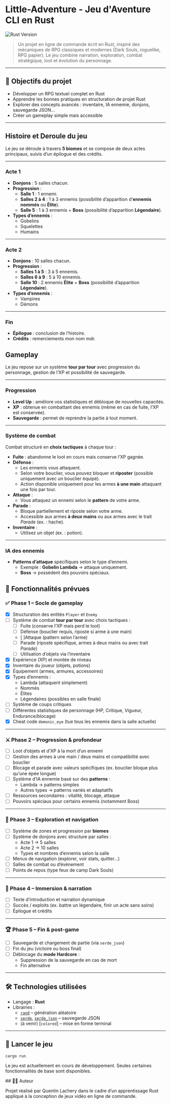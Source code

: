 # Little-Adventure - Jeu d'Aventure CLI en Rust

![Rust Version](https://img.shields.io/badge/Rust-1.88-orange?logo=rust&logoColor=white&style=for-the-badge)

> Un projet en ligne de commande écrit en Rust, inspiré des mécaniques de RPG classiques et modernes (Dark Souls, roguelike, RPG papier). Le jeu combine narration, exploration, combat stratégique, loot et évolution du personnage.

---

## 🎯 Objectifs du projet

- Développer un RPG textuel complet en Rust
- Apprendre les bonnes pratiques en structuration de projet Rust
- Explorer des concepts avancés : inventaire, IA ennemie, donjons, sauvegarde JSON...
- Créer un gameplay simple mais accessible

---

## Histoire et Deroule du jeu

Le jeu se déroule à travers **5 biomes** et se compose de deux actes principaux, suivis d’un épilogue et des crédits.

---

### Acte 1
- **Donjons** : 5 salles chacun.
- **Progression** :
  - **Salle 1** : 1 ennemi.
  - **Salles 2 à 4** : 1 à 3 ennemis (possibilité d’apparition d’**ennemis nommés** ou **Élite**).
  - **Salle 5** : 1 à 3 ennemis + **Boss** (possibilité d’apparition **Légendaire**).
- **Types d’ennemis** :
  - Gobelins  
  - Squelettes  
  - Humains  

---

### Acte 2
- **Donjons** : 10 salles chacun.
- **Progression** :
  - **Salles 1 à 5** : 3 à 5 ennemis.
  - **Salles 6 à 9** : 5 à 10 ennemis.
  - **Salle 10** : 2 ennemis **Élite** + **Boss** (possibilité d’apparition **Légendaire**).
- **Types d’ennemis** :
  - Vampires  
  - Démons  

---

### Fin
- **Épilogue** : conclusion de l’histoire.
- **Crédits** : remerciements mon nom mdr.


## Gameplay

Le jeu repose sur un système **tour par tour** avec progression du personnage, gestion de l’XP et possibilité de sauvegarde.

---

### Progression
- **Level Up** : améliore vos statistiques et débloque de nouvelles capacités.
- **XP** : obtenue en combattant des ennemis (même en cas de fuite, l’XP est conservée).
- **Sauvegarde** : permet de reprendre la partie à tout moment.

---

### Système de combat
Combat structuré en **choix tactiques** à chaque tour :

- **Fuite** : abandonne le loot en cours mais conserve l’XP gagnée.
- **Défense** :
  - Les ennemis vous attaquent.
  - Selon votre bouclier, vous pouvez bloquer et **riposter** (possible uniquement avec un bouclier équipé).
  - Action disponible uniquement pour les armes **à une main** attaquant une fois par tour.
- **Attaque** :
  - Vous attaquez un ennemi selon le **pattern** de votre arme.
- **Parade** :
  - Bloque partiellement et riposte selon votre arme.
  - Accessible aux armes **à deux mains** ou aux armes avec le trait *Parade* (ex. : hache).
- **Inventaire** :
  - Utilisez un objet (ex. : potion).

---

### IA des ennemis
- **Patterns d’attaque** spécifiques selon le type d’ennemi.
  - Exemple : **Gobelin Lambda** → attaque uniquement.
  - **Boss** → possèdent des pouvoirs spéciaux.


## 🔧 Fonctionnalités prévues

### ✅ Phase 1 – Socle de gameplay
- [x] Structuration des entités `Player` et `Enemy`
- [ ] Système de combat **tour par tour** avec choix tactiques :
  - [ ] Fuite (conserve l’XP mais perd le loot)
  - [ ] Défense (bouclier requis, riposte si arme à une main)
  - [ ]Attaque (pattern selon l’arme)
  - [ ] Parade (riposte spécifique, armes à deux mains ou avec trait *Parade*)
  - [ ] Utilisation d’objets via l’inventaire
- [x] Expérience (XP) et montée de niveau
- [x] Inventaire du joueur (objets, potions)
- [x] Équipement (armes, armures, accessoires)
- [x] Types d’ennemis :
  - Lambda (attaquent simplement)
  - Nommés
  - Élites
  - Légendaires (possibles en salle finale)
- [ ] Système de coups critiques
- [ ] Différentes statistiques de personnage (HP, Critique, Vigueur, Endurance/blocage)
- [x] Cheat code `demonic_eye` (tue tous les ennemis dans la salle actuelle)

---

### ⚔️ Phase 2 – Progression & profondeur
- [ ] Loot d’objets et d’XP à la mort d’un ennemi
- [ ] Gestion des armes à une main / deux mains et compatibilité avec bouclier
- [ ] Blocage et parade avec valeurs spécifiques (ex. bouclier bloque plus qu’une épée longue)
- [ ] Système d’IA ennemie basé sur des **patterns** :
  - Lambda → patterns simples
  - Autres types → patterns variés et adaptatifs
- [ ] Ressources secondaires : vitalité, blocage, attaque
- [ ] Pouvoirs spéciaux pour certains ennemis (notamment Boss)

---

### 🧭 Phase 3 – Exploration et navigation
- [ ] Système de zones et progression par **biomes**
- [ ] Système de donjons avec structure par salles :
  - Acte 1 → 5 salles
  - Acte 2 → 10 salles
  - Types et nombres d’ennemis selon la salle
- [ ] Menus de navigation (explorer, voir stats, quitter…)
- [ ] Salles de combat ou d’événement
- [ ] Points de repos (type feux de camp Dark Souls)

---

### 📜 Phase 4 – Immersion & narration
- [ ] Texte d’introduction et narration dynamique
- [ ] Succès / exploits (ex. battre un légendaire, finir un acte sans soins)
- [ ] Épilogue et crédits

---

### 🏆 Phase 5 – Fin & post-game
- [ ] Sauvegarde et chargement de partie (via `serde_json`)
- [ ] Fin du jeu (victoire ou boss final)
- [ ] Déblocage du **mode Hardcore** :
  - Suppression de la sauvegarde en cas de mort
  - Fin alternative

---

## 🛠️ Technologies utilisées

- Langage : **Rust**
- Librairies :
  - [`rand`](https://crates.io/crates/rand) – génération aléatoire
  - [`serde`](https://crates.io/crates/serde), [`serde_json`](https://crates.io/crates/serde_json) – sauvegarde JSON
  - (à venir) [`colored`] – mise en forme terminal

---

## 🚀 Lancer le jeu

```bash
cargo run
```

Le jeu est actuellement en cours de développement. Seules certaines fonctionnalités de base sont disponibles.


## 👨‍💻 Auteur

Projet réalisé par Quentin Lachery dans le cadre d’un apprentissage Rust appliqué à la conception de jeux vidéo en ligne de commande.